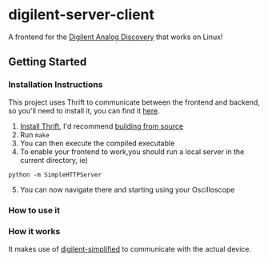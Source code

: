 # digilent-server-client
A frontend for the [Digilent Analog Discovery](http://www.digilentinc.com/Products/Detail.cfm?Prod=ANALOG-DISCOVERY)
that works on Linux!


## Getting Started

### Installation Instructions

This project uses Thrift to communicate between the frontend and backend, so you'll need to install it, you can find it [here](https://thrift.apache.org).

1. [Install Thrift](https://thrift.apache.org/docs/install/debian), I'd recommend [building from source](https://thrift.apache.org/docs/BuildingFromSource)
2. Run `make`
3. You can then execute the compiled executable
4. To enable your frontend to work,you should run a local server in the current
   directory, ie)
```
python -m SimpleHTTPServer
```
5. You can now navigate there and starting using your Oscilloscope




### How to use it




### How it works

It makes use of [digilent-simplified](https://github.com/karatekid/digilent-simplified) to communicate with the actual device.



